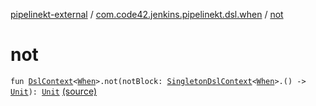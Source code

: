[pipelinekt-external](../index.md) / [com.code42.jenkins.pipelinekt.dsl.when](index.md) / [not](./not.md)

# not

`fun `[`DslContext`](../com.code42.jenkins.pipelinekt.dsl/-dsl-context/index.md)`<`[`When`](../com.code42.jenkins.pipelinekt.core/-when.md)`>.not(notBlock: `[`SingletonDslContext`](../com.code42.jenkins.pipelinekt.dsl/-singleton-dsl-context/index.md)`<`[`When`](../com.code42.jenkins.pipelinekt.core/-when.md)`>.() -> `[`Unit`](https://kotlinlang.org/api/latest/jvm/stdlib/kotlin/-unit/index.html)`): `[`Unit`](https://kotlinlang.org/api/latest/jvm/stdlib/kotlin/-unit/index.html) [(source)](https://github.com/code42/pipelinekt/tree/master/dsl/src/main/kotlin/com/code42/jenkins/pipelinekt/dsl/when/WhenDsl.kt#L111)